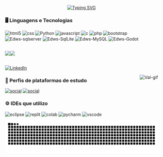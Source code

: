 

<div align="center">
  <a href="https://git.io/typing-svg">
    <img src="https://readme-typing-svg.demolab.com?font=Fira+Code&weight=500&size=22&pause=1000&color=FF00F6&center=true&vCenter=true&random=false&width=524&lines=%E2%8A%B9+Olá!+Seja+Bem-vindo!+%CB%99%E1%B5%95%CB%99+%E2%8A%B9+" alt="Typing SVG">
  </a>
</div>



### 🖥️ Linguagens e Tecnologias
<div>
    <img align="center"  alt="html5" height="30" weight="40" src="https://cdn.jsdelivr.net/gh/devicons/devicon@latest/icons/html5/html5-original-wordmark.svg" >
    <img align="center"  alt="css"  height="30" weight="40"src="https://cdn.jsdelivr.net/gh/devicons/devicon@latest/icons/css3/css3-original-wordmark.svg" >
    <img align="center"  alt="Python" height="30" weight="40"src="https://cdn.jsdelivr.net/gh/devicons/devicon@latest/icons/python/python-original.svg"/>
    <img align="center"  alt="javascript" height="30" weight="40" src="https://cdn.jsdelivr.net/gh/devicons/devicon@latest/icons/javascript/javascript-original.svg"/>
    <img align="center" alt="c" height="30" weight="40" src="https://cdn.jsdelivr.net/gh/devicons/devicon@latest/icons/c/c-original.svg"/>
    <img align="center" alt="php" height="30" weight="40"src="https://cdn.jsdelivr.net/gh/devicons/devicon@latest/icons/php/php-original.svg" />
    <img align="center" alt="bootstrap" height="30" weight="40"src="https://cdn.jsdelivr.net/gh/devicons/devicon@latest/icons/bootstrap/bootstrap-original.svg"/>
    <img align="center"  alt="Edws-sqlserver" height="30" weight="40" src="https://cdn.jsdelivr.net/gh/devicons/devicon@latest/icons/microsoftsqlserver/microsoftsqlserver-plain-wordmark.svg">
    <img align="center"  alt="Edws-SqlLite" height="30" weight="40" src="https://cdn.jsdelivr.net/gh/devicons/devicon@latest/icons/sqlite/sqlite-original.svg"/>
    <img align="center" alt="Edws-MySQL" height="30" width="40"src="https://cdn.jsdelivr.net/gh/devicons/devicon@latest/icons/mysql/mysql-original.svg"/>
    <img align="center" alt="Edws-Godot" height="30" weight="40" src="https://cdn.jsdelivr.net/gh/devicons/devicon@latest/icons/godot/godot-original.svg"/>
</div><br>

<img height="170em" src="https://github-readme-stats.vercel.app/api?username=Edws007&show_icons=true&theme=chartreuse-dark"/><img height="170em" src="https://github-readme-stats.vercel.app/api/top-langs/?username=Edws007&hide_progress=true&theme=chartreuse-dark"/>

##
[![LinkedIn](https://img.shields.io/badge/-LinkedIn-000?style=for-the-badge&logo=linkedin&logoColor=21c42c&color:FFF)](https://www.linkedin.com/in/santossilvavaleria/)
<div>
<img align="right" alt="Val-gif" height="150" weight="70" src="https://github.com/user-attachments/assets/cd41b69e-2fb8-4f4b-b6eb-0949f2d0853b">
</div>

### 📖 Perfis de plataformas de estudo
[![social](https://img.shields.io/badge/-Udemy-000?style=for-the-badge&logo=udemy&logoColor=21c42c&color:FFF)](https://www.udemy.com/user/valeria-dos-santos-silva-3/)
[![social](https://img.shields.io/badge/-Duolingo-000?style=for-the-badge&logo=Duolingo&logoColor=21c42c&color:FFF)](https://pt.duolingo.com/profile/vss2090)


### ⚙️ IDEs que utilizo
<div>
    <img align="center"  alt="eclipse" height="30" weight="40" src="https://cdn.jsdelivr.net/gh/devicons/devicon@latest/icons/eclipse/eclipse-original.svg" />
    <img align="center"  alt="replit" height="30" weight="40"src="https://cdn.jsdelivr.net/gh/devicons/devicon@latest/icons/replit/replit-original.svg" />
    <img align="center"  alt="colab" src="https://img.shields.io/badge/Colab-F9AB00?style=for-the-badge&logo=googlecolab&color=525252">
    <img align="center"  alt="pycharm" height="30" weight="40"src="https://cdn.jsdelivr.net/gh/devicons/devicon@latest/icons/pycharm/pycharm-original.svg" />
    <img align="center"  alt="vscode" height="30" weight="40" src="https://cdn.jsdelivr.net/gh/devicons/devicon@latest/icons/vscode/vscode-original.svg" />
          
</div>
          
<picture align="center">
  <source media="(prefers-color-scheme: dark)" srcset="https://raw.githubusercontent.com/Edws007//Edws007/output/github-contribution-grid-snake-dark.svg">
  <source media="(prefers-color-scheme: light)" srcset="https://raw.githubusercontent.com//Edws007//Edws007/output/github-contribution-grid-snake-dark.svg">
  <img align="center" alt="github contribution grid snake animation" src="https://raw.githubusercontent.com//Edws007//Edws007/output/github-contribution-grid-snake.svg">
</picture>

          

           
          




